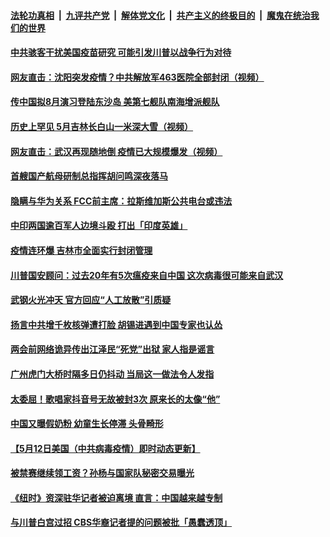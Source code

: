 

####  [法轮功真相](../../../../basic/blob/master/README.md?t=05140402) &nbsp;|&nbsp; [九评共产党](../../../../9ping.md/blob/master/README.md?t=05140402) &nbsp;|&nbsp; [解体党文化](../../../../jtdwh.md/blob/master/README.md?t=05140402)  &nbsp;|&nbsp; [共产主义的终极目的](../../../../gczydzjmd.md/blob/master/README.md?t=05140402) &nbsp;|&nbsp; [魔鬼在统治我们的世界](../../../../mgztzwmdsj.md/blob/master/README.md?t=05140402) 

#### [中共骇客干扰美国疫苗研究 可能引发川普以战争行为对待](../pages/soh5/378310.md?t=05140402) 
#### [网友直击：沈阳突发疫情？中共解放军463医院全部封闭（视频）](../pages/soh5/378334.md?t=05140402) 
#### [传中国拟8月演习登陆东沙岛  美第七舰队南海增派舰队](../pages/soh5/378322.md?t=05140402) 
#### [历史上罕见  5月吉林长白山一米深大雪（视频）](../pages/soh5/378262.md?t=05140402) 
#### [网友直击：武汉再现随地倒  疫情已大规模爆发（视频）](../pages/soh5/378256.md?t=05140402) 
#### [首艘国产航母研制总指挥胡问鸣深夜落马](../pages/soh5/378247.md?t=05140402) 
#### [隐瞒与华为关系 FCC前主席：拉斯维加斯公共电台或违法](../pages/soh5/378232.md?t=05140402) 
#### [中印两国逾百军人边境斗殴 打出「印度英雄」](../pages/soh5/378220.md?t=05140402) 
#### [疫情连环爆 吉林市全面实行封闭管理](../pages/soh5/378223.md?t=05140402) 
#### [川普国安顾问：过去20年有5次瘟疫来自中国 这次病毒很可能来自武汉](../pages/soh5/378151.md?t=05140402) 
#### [武钢火光冲天 官方回应“人工放散”引质疑](../pages/soh5/378190.md?t=05140402) 
#### [扬言中共增千枚核弹遭打脸 胡锡进遇到中国专家也认怂](../pages/soh5/378193.md?t=05140402) 
#### [两会前网络诡异传出江泽民“死党”出狱 家人指是谣言](../pages/soh5/378142.md?t=05140402) 
#### [广州虎门大桥时隔多日仍抖动 当局这一做法令人发指](../pages/soh5/378154.md?t=05140402) 
#### [太委屈！歌唱家抖音号无故被封3次 原来长的太像“他” ](../pages/soh5/378133.md?t=05140402) 
#### [中国又曝假奶粉 幼童生长停滞 头骨畸形 ](../pages/soh5/378136.md?t=05140402) 
#### [【5月12日美国（中共病毒疫情）即时动态更新】](../pages/soh5/377896.md?t=05140402) 
#### [被禁赛继续领工资？孙杨与国家队秘密交易曝光](../pages/soh5/378067.md?t=05140402) 
#### [《纽时》资深驻华记者被迫离境   直言：中国越来越专制](../pages/soh5/378064.md?t=05140402) 
#### [与川普白宫过招 CBS华裔记者提的问题被批「愚蠢透顶」](../pages/soh5/378061.md?t=05140402) 
